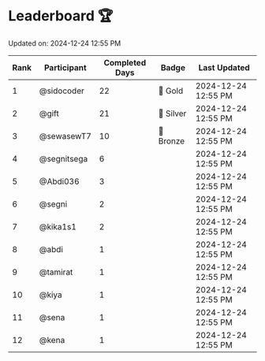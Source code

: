 # Leaderboard 🏆

Updated on: 2024-12-24 12:55 PM

| Rank | Participant       | Completed Days | Badge      | Last Updated         |
|------|-------------------|----------------|------------|----------------------|
| 1    | @sidocoder        | 22             | 🏅 Gold     | 2024-12-24 12:55 PM |
| 2    | @gift             | 21             | 🥈 Silver   | 2024-12-24 12:55 PM |
| 3    | @sewasewT7        | 10             | 🥉 Bronze   | 2024-12-24 12:55 PM |
| 4    | @segnitsega       | 6              |            | 2024-12-24 12:55 PM |
| 5    | @Abdi036          | 3              |            | 2024-12-24 12:55 PM |
| 6    | @segni            | 2              |            | 2024-12-24 12:55 PM |
| 7    | @kika1s1          | 2              |            | 2024-12-24 12:55 PM |
| 8    | @abdi             | 1              |            | 2024-12-24 12:55 PM |
| 9    | @tamirat          | 1              |            | 2024-12-24 12:55 PM |
| 10   | @kiya             | 1              |            | 2024-12-24 12:55 PM |
| 11   | @sena             | 1              |            | 2024-12-24 12:55 PM |
| 12   | @kena             | 1              |            | 2024-12-24 12:55 PM |
